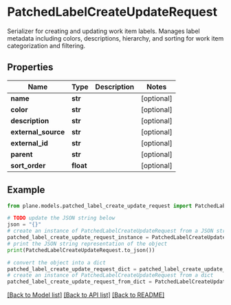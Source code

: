 # PatchedLabelCreateUpdateRequest

Serializer for creating and updating work item labels.  Manages label metadata including colors, descriptions, hierarchy, and sorting for work item categorization and filtering.

## Properties

Name | Type | Description | Notes
------------ | ------------- | ------------- | -------------
**name** | **str** |  | [optional] 
**color** | **str** |  | [optional] 
**description** | **str** |  | [optional] 
**external_source** | **str** |  | [optional] 
**external_id** | **str** |  | [optional] 
**parent** | **str** |  | [optional] 
**sort_order** | **float** |  | [optional] 

## Example

```python
from plane.models.patched_label_create_update_request import PatchedLabelCreateUpdateRequest

# TODO update the JSON string below
json = "{}"
# create an instance of PatchedLabelCreateUpdateRequest from a JSON string
patched_label_create_update_request_instance = PatchedLabelCreateUpdateRequest.from_json(json)
# print the JSON string representation of the object
print(PatchedLabelCreateUpdateRequest.to_json())

# convert the object into a dict
patched_label_create_update_request_dict = patched_label_create_update_request_instance.to_dict()
# create an instance of PatchedLabelCreateUpdateRequest from a dict
patched_label_create_update_request_from_dict = PatchedLabelCreateUpdateRequest.from_dict(patched_label_create_update_request_dict)
```
[[Back to Model list]](../README.md#documentation-for-models) [[Back to API list]](../README.md#documentation-for-api-endpoints) [[Back to README]](../README.md)


